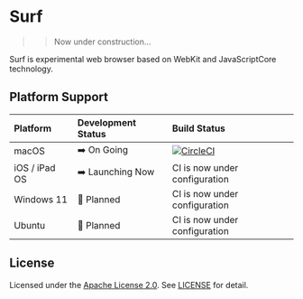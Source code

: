 # Surf

>> Now under construction...

Surf is experimental web browser based on WebKit and JavaScriptCore technology.

## Platform Support

| Platform      | Development Status | Build Status  |
|:--------------|:-------------------|:----------|
| macOS         | ➡️ On Going         | [![CircleCI](https://dl.circleci.com/status-badge/img/gh/shotastage/Surf/tree/main.svg?style=svg)](https://dl.circleci.com/status-badge/redirect/gh/shotastage/Surf/tree/main) |
| iOS / iPad OS | ➡️ Launching Now    | CI is now under configuration |
| Windows 11    | 📅 Planned         | CI is now under configuration |
| Ubuntu        | 📅 Planned         | CI is now under configuration |


## License

Licensed under the [Apache License 2.0](./LICENSE). See [LICENSE](./LICENSE) for detail.

